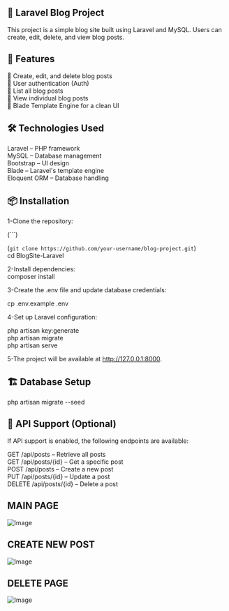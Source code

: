 ## 📝 Laravel Blog Project
This project is a simple blog site built using Laravel and MySQL. Users can create, edit, delete, and view blog posts.

## 🚀 Features
📝 Create, edit, and delete blog posts  
👥 User authentication (Auth)  
📌 List all blog posts  
🔎 View individual blog posts  
🎨 Blade Template Engine for a clean UI  

## 🛠 Technologies Used  
Laravel – PHP framework  
MySQL – Database management  
Bootstrap – UI design  
Blade – Laravel's template engine  
Eloquent ORM – Database handling  

## 📦 Installation  

1-Clone the repository:  

(```)

(``git clone https://github.com/your-username/blog-project.git``)  
cd BlogSite-Laravel  

2-Install dependencies:  
composer install  

3-Create the .env file and update database credentials:  

cp .env.example .env  

4-Set up Laravel configuration:  

php artisan key:generate   
php artisan migrate  
php artisan serve  

5-The project will be available at http://127.0.0.1:8000.  


## 🏗 Database Setup  

php artisan migrate --seed  


## 📜 API Support (Optional)  
If API support is enabled, the following endpoints are available:  

GET /api/posts – Retrieve all posts  
GET /api/posts/{id} – Get a specific post  
POST /api/posts – Create a new post  
PUT /api/posts/{id} – Update a post  
DELETE /api/posts/{id} – Delete a post  



## MAIN PAGE

![Image](https://github.com/user-attachments/assets/a042dabe-a39d-49dd-84c0-9cf808aa16f7)


## CREATE NEW POST 

![Image](https://github.com/user-attachments/assets/6d479a85-2322-40a5-8677-5e01650bf97a)

## DELETE PAGE

![Image](https://github.com/user-attachments/assets/de90ce4c-9433-4edc-b2bb-d3f4a55ed947)
